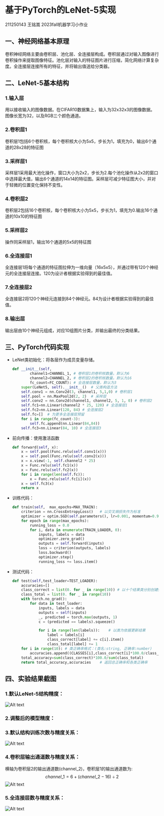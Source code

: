 # 基于PyTorch的LeNet-5实现
211250143 王铭嵩 2023fall机器学习小作业
## 一、神经网络基本原理
卷积神经网络主要由卷积层、池化层、全连接层构成。卷积层通过对输入图像进行卷积操作来提取图像特征。池化层对输入的特征图片进行压缩，简化网络计算复杂度。全连接层连接所有的特征，并将输出值送给分类器。
## 二、LeNet-5基本结构
### 1.输入层
用以接收输入的图像数据。在CIFAR10数据集上，输入为32x32x3的图像数据。图像长宽为32，以及RGB三个颜色通道。
### 2.卷积层1
卷积层1包括6个卷积核，每个卷积核大小为5x5，步长为1，填充为0，输出6个通道的28x28的特征图
### 3.采样层1
采样层1采用最大池化操作，窗口大小为2x2，步长为2.每个池化操作从2x2的窗口中选择最大值，输出6个通道的14x14的特征图。采样层可减少特征图大小，并对于轻微的位置变化保持不变性。
### 4.卷积层2
卷积层2包括16个卷积核，每个卷积核大小为5x5，步长为1，填充为0.输出16个通道的10x10的特征图
### 5.采样层2
操作同采样层1，输出16个通道的5x5的特征图
### 6.全连接层1
全连接层1将每个通道的特征图拉伸为一维向量（16x5x5），并通过带有120个神经元的全连接层连接。120为设计者根据实验得到的最佳值。
### 7.全连接层2
全连接层2将120个神经元连接到84个神经元。84为设计者根据实验得到的最佳值。
### 8.输出层
输出层由10个神经元组成，对应10组图片分类，并输出最终的分类结果。

## 三、PyTorch代码实现
- LeNet类初始化：将各层作为成员变量存储。
    ```python
    def __init__(self,
            channel1=CHANNEL_1, # 卷积层1的卷积核数量。默认为6
            channel2=CHANNEL_2, # 卷积层2的卷积核数量。默认为16
            fc_count=FC_COUNT): # 全连接层数量，默认为3
        super(LeNet5, self).__init__()  # 父类构造方法
        self.conv1 = nn.Conv2d(3, channel1, 5,1,0) # 卷积层1
        self.pool = nn.MaxPool2d(2, 2)  # 采样层
        self.conv2 = nn.Conv2d(channel1, channel2, 5, 1, 0) # 卷积层2
        self.fc1=nn.Linear(channel2 * 25, 120) # 全连接层1
        self.fc2=nn.Linear(120, 84) # 全连接层2
        self.fc=[]  # 为更多全连接层预留
        for i in range(fc_count-3):
            self.fc.append(nn.Linear(84,84))
        self.fc3=nn.Linear(84, 10) # 全连接层3
    ```
- 前向传播：使用激活函数
    ```python
    def forward(self, x):
        x = self.pool(Func.relu(self.conv1(x)))
        x = self.pool(Func.relu(self.conv2(x)))
        x = x.view(-1, self.channel2 * 25)
        x = Func.relu(self.fc1(x))
        x = Func.relu(self.fc2(x))
        for i in range(len(self.fc)):
            x = Func.relu(self.fc[i](x))
        x = self.fc3(x)
        return x
    ```
- 训练代码：
    ```python
    def train(self,  max_epochs=MAX_TRAIN):
        criterion = nn.CrossEntropyLoss()   # 以交叉熵损失作为标准
        optimizer = optim.SGD(self.parameters(), lr=0.001, momentum=0.9)
        for epoch in range(max_epochs):
            running_loss = 0.0
            for i, data in enumerate(TRAIN_LOADER, 0):
                inputs, labels = data
                optimizer.zero_grad()
                outputs = self.forward(inputs)
                loss = criterion(outputs, labels)
                loss.backward()
                optimizer.step()
                running_loss += loss.item()
    ```
- 测试代码：
    ```python
    def test(self,test_loader=TEST_LOADER):
        accuracies=[]
        class_correct = list(0. for _ in range(10)) # 以十个结果类分别创建列表
        class_total = list(0. for _ in range(10))
        with torch.no_grad():
            for data in test_loader:
                inputs, labels = data
                outputs = self(inputs)
                _, predicted = torch.max(outputs, 1)
                c = (predicted == labels).squeeze()

                for i in range(len(labels)):    # 以类为依据更新结果
                    label = labels[i]
                    class_correct[label] += c[i].item()
                    class_total[label] += 1
        for i in range(10): # 类正确率格式：(类名:string, 正确率:number)
            accuracies.append((CLASSES[i],class_correct[i]*100.0/class_total[i]))
        total_accuracy=sum(class_correct)*100.0/sum(class_total)
        return total_accuracy,accuracies    # 返回总正确率和各类正确率
    ```
## 四、实验结果截图
### 1.默认LeNet-5结构精度：
![Alt text](default_result.png)
### 2.调整后的模型精度：

### 3.默认结构训练次数与精度关系：
![Alt text](max_train_result.png)
### 4.卷积层输出通道数与精度关系：
横轴为卷积层2的输出通道数(channel_2)，卷积层1的输出通道数为:
$$
    channel\_1=6+(channel\_2-16)\div2
$$
![Alt text](channel2_compare_result.png)
### 5.全连接层数与精度关系：
![Alt text](fc_compare_result.png)
 <!-- 参考：
 https://blog.csdn.net/yjl9122/article/details/70198357
% https://zhuanlan.zhihu.com/p/616996325 -->